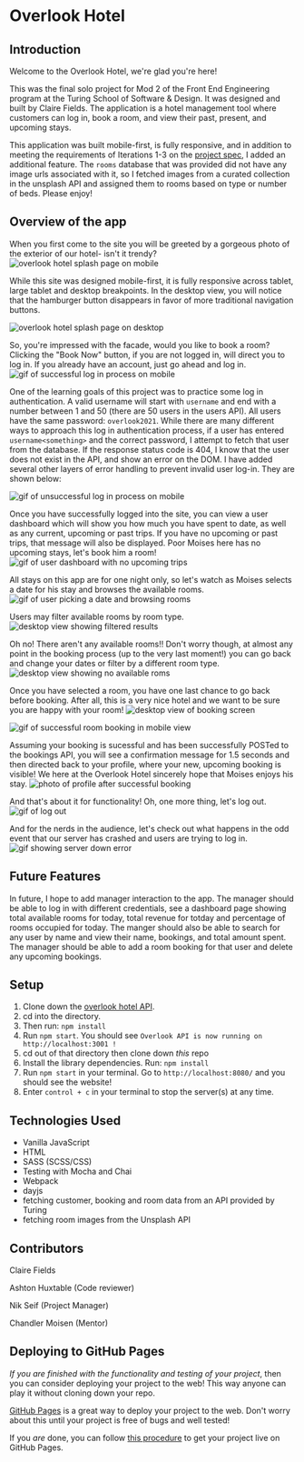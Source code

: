 # Overlook Hotel

## Introduction

Welcome to the Overlook Hotel, we're glad you're here!

This was the final solo project for Mod 2 of the Front End Engineering program at the Turing School of Software & Design. It was designed and built by Claire Fields. 
The application is a hotel management tool where customers can log in, book a room, and view their past, present, and upcoming stays.  

This application was built mobile-first, is fully responsive, and in addition to meeting the requirements of Iterations 1-3 on the [project spec](https://frontend.turing.edu/projects/overlook.html), I added an additional feature.  The `rooms` database that was provided did not have any image urls associated with it, so I fetched images from a curated collection in the unsplash API and assigned them to rooms based on type or number of beds. Please enjoy!


## Overview of the app


When you first come to the site you will be greeted by a gorgeous photo of the exterior of our hotel- isn't it trendy?
![overlook hotel splash page on mobile](https://imgur.com/3kxOxKC.jpg)


While this site was designed mobile-first, it is fully responsive across tablet, large tablet and desktop breakpoints. In the desktop view, you will notice that the hamburger button disappears in favor of more traditional navigation buttons.

![overlook hotel splash page on desktop](https://imgur.com/tq1KBbr.jpg)


So, you're impressed with the facade, would you like to book a room? Clicking the "Book Now" button, if you are not logged in, will direct you to log in. If you already have an account, just go ahead and log in.
![gif of successful log in process on mobile](https://www.webmobilefirst.com/en/screencasts/qjDI5pN5f/)


One of the learning goals of this project was to practice some log in authentication. A valid username will start with `username` and end with a number between 1 and 50 (there are 50 users in the users API). All users have the same password: `overlook2021`.  While there are many different ways to approach this log in authentication process, if a user has entered `username<something>` and the correct password, I attempt to fetch that user from the database. If the response status code is 404, I know that the user does not exist in the API, and show an error on the DOM. I have added several other layers of error handling to prevent invalid user log-in. They are shown below:

![gif of unsuccessful log in process on mobile](https://www.webmobilefirst.com/en/screencasts/MdnVFeqbh/)


Once you have successfully logged into the site, you can view a user dashboard which will show you how much you have spent to date, as well as any current, upcoming or past trips. If you have no upcoming or past trips, that message will also be displayed. Poor Moises here has no upcoming stays, let's book him a room!
![gif of user dashboard with no upcoming trips](https://media.giphy.com/media/xmUEL7JoERtv4VrkLs/giphy.gif)


All stays on this app are for one night only, so let's watch as Moises selects a date for his stay and browses the available rooms.
![gif of user picking a date and browsing rooms](https://media.giphy.com/media/5AlKZKJ4Gdf9T57iDd/giphy.gif)

Users may filter available rooms by room type.
![desktop view showing filtered results](https://imgur.com/KDDt38F.jpg)

Oh no! There aren't any available rooms!! Don't worry though, at almost any point in the booking process (up to the very last moment!) you can go back and change your dates or filter by a different room type. 
![desktop view showing no available roms](https://imgur.com/SXGZ1jY.jpg)

Once you have selected a room, you have one last chance to go back before booking. After all, this is a very nice hotel and we want to be sure you are happy with your room!
![desktop view of booking screen](https://imgur.com/IuFQCSU.jpg)

![gif of successful room booking in mobile view](https://media.giphy.com/media/2lVnteuXD1TAXl2AKJ/giphy.gif)


Assuming your booking is sucessful and has been successfully POSTed to the bookings API, you will see a confirmation message for 1.5 seconds and then directed back to your profile, where your new, upcoming booking is visible! We here at the Overlook Hotel sincerely hope that Moises enjoys his stay.
![photo of profile after successful booking](https://imgur.com/3KzeQv3.jpg)


And that's about it for functionality! Oh, one more thing, let's log out.
![gif of log out](https://media.giphy.com/media/vUSEnpx7EWoFgHqCGm/giphy.gif)


And for the nerds in the audience, let's check out what happens in the odd event that our server has crashed and users are trying to log in.
![gif showing server down error](https://media.giphy.com/media/9tnhAUOu3s5fPRQptk/giphy.gif)



## Future Features

In future, I hope to add manager interaction to the app. The manager should be able to log in with different credentials, see a dashboard page showing total available rooms for today, total revenue for totday and percentage of rooms occupied for today. The manger should also be able to search for any user by name and view their name, bookings, and total amount spent. The manager should be able to add a room booking for that user and delete any upcoming bookings.


## Setup

1. Clone down the [overlook hotel API](https://github.com/turingschool-examples/overlook-api).
2. cd into the directory. 
3. Then run: `npm install`
4. Run `npm start`. You should see `Overlook API is now running on http://localhost:3001 !`
6. cd out of that directory then clone down *this* repo
7. Install the library dependencies. Run: `npm install`
8. Run `npm start` in your terminal. Go to `http://localhost:8080/` and you should see the website!
9. Enter `control + c` in your terminal to stop the server(s) at any time.


## Technologies Used

- Vanilla JavaScript
- HTML
- SASS (SCSS/CSS)
- Testing with Mocha and Chai
- Webpack
- dayjs 
- fetching customer, booking and room data from an API provided by Turing
- fetching room images from the Unsplash API


## Contributors

Claire Fields

Ashton Huxtable (Code reviewer)

Nik Seif (Project Manager)

Chandler Moisen (Mentor)


## Deploying to GitHub Pages

_If you are finished with the functionality and testing of your project_, then you can consider deploying your project to the web! This way anyone can play it without cloning down your repo.

[GitHub Pages](https://pages.github.com/) is a great way to deploy your project to the web. Don't worry about this until your project is free of bugs and well tested!

If you _are_ done, you can follow [this procedure](./gh-pages-procedure.md) to get your project live on GitHub Pages.
